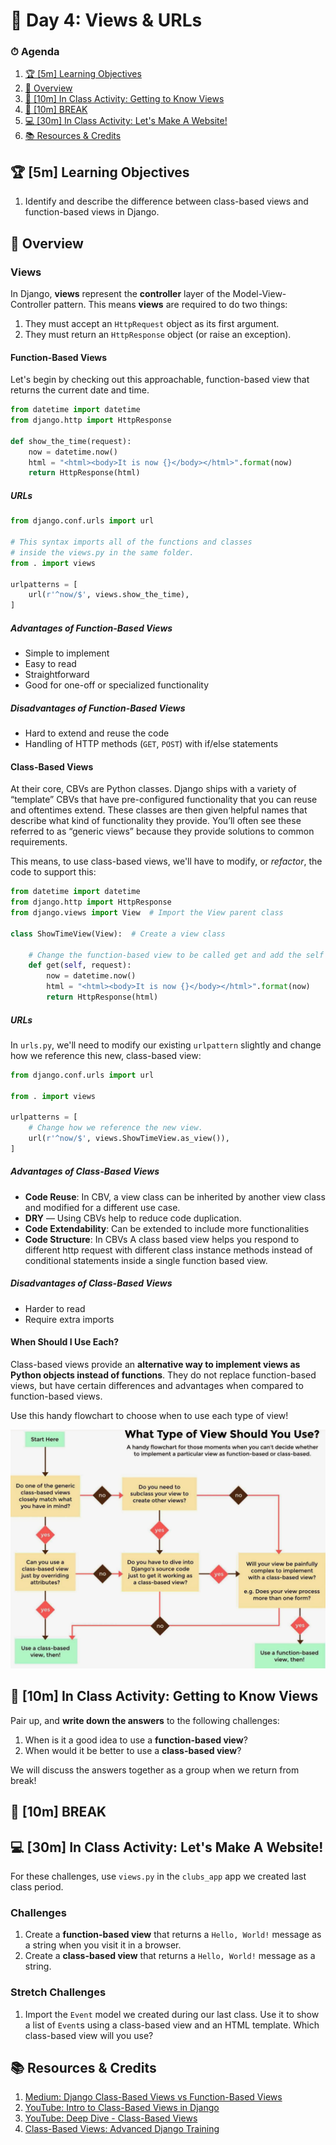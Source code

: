 # 📜 Day 4: Views & URLs

### ⏱ Agenda

1. [🏆 [5m] Learning Objectives](#%f0%9f%8f%86-5m-learning-objectives)
2. [📖 Overview](#%f0%9f%93%96-overview)
3. [📝 [10m] In Class Activity: Getting to Know Views](#%f0%9f%93%9d-10m-in-class-activity-getting-to-know-views)
4. [🌴 [10m] BREAK](#%f0%9f%8c%b4-10m-break)
5. [💻 [30m] In Class Activity: Let's Make A Website!](#%f0%9f%92%bb-30m-in-class-activity-lets-make-a-website)
6. [📚 Resources & Credits](#%f0%9f%93%9a-resources--credits)

## 🏆 [5m] Learning Objectives

1. Identify and describe the difference between class-based views and function-based views in Django.

## 📖 Overview

### Views

In Django, **views** represent the **controller** layer of the Model-View-Controller pattern. This means **views** are required to do two things:

1. They must accept an `HttpRequest` object as its first argument.
2. They must return an `HttpResponse` object (or raise an exception).

#### Function-Based Views

Let's begin by checking out this approachable, function-based view that returns the current date and time.

```python
from datetime import datetime
from django.http import HttpResponse

def show_the_time(request):
    now = datetime.now()
    html = "<html><body>It is now {}</body></html>".format(now)
    return HttpResponse(html)
```

##### URLs

```python
from django.conf.urls import url

# This syntax imports all of the functions and classes
# inside the views.py in the same folder.
from . import views

urlpatterns = [
    url(r'^now/$', views.show_the_time),
]
```

##### Advantages of Function-Based Views

- Simple to implement
- Easy to read
- Straightforward
- Good for one-off or specialized functionality

##### Disadvantages of Function-Based Views

- Hard to extend and reuse the code
- Handling of HTTP methods (`GET`, `POST`) with if/else statements

#### Class-Based Views

At their core, CBVs are Python classes. Django ships with a variety of “template” CBVs that have pre-configured functionality that you can reuse and oftentimes extend. These classes are then given helpful names that describe what kind of functionality they provide. You’ll often see these referred to as “generic views” because they provide solutions to common requirements.

This means, to use class-based views, we'll have to modify, or *refactor*, the code to support this:

```python
from datetime import datetime
from django.http import HttpResponse
from django.views import View  # Import the View parent class

class ShowTimeView(View):  # Create a view class

    # Change the function-based view to be called get and add the self param
    def get(self, request):
        now = datetime.now()
        html = "<html><body>It is now {}</body></html>".format(now)
        return HttpResponse(html)
```

##### URLs

In `urls.py`, we'll need to modify our existing `urlpattern` slightly and change how we reference this new, class-based view:

```python
from django.conf.urls import url

from . import views

urlpatterns = [
    # Change how we reference the new view.
    url(r'^now/$', views.ShowTimeView.as_view()),
]
```

##### Advantages of Class-Based Views

- **Code Reuse**: In CBV, a view class can be inherited by another view class and modified for a different use case.
- **DRY** — Using CBVs help to reduce code duplication.
- **Code Extendability**: Can be extended to include more functionalities
- **Code Structure**: In CBVs A class based view helps you respond to different http request with different class instance methods instead of conditional statements inside a single function based view.

##### Disadvantages of Class-Based Views

- Harder to read
- Require extra imports

#### When Should I Use Each?

Class-based views provide an **alternative way to implement views as Python objects instead of functions**. They do not replace function-based views, but have certain differences and advantages when compared to function-based views.

Use this handy flowchart to choose when to use each type of view!

<p align="center">
  <img src="Assets/which-view.jpeg">
</p>

## 📝 [10m] In Class Activity: Getting to Know Views

Pair up, and **write down the answers** to the following challenges:

1. When is it a good idea to use a **function-based view**?
2. When would it be better to use a **class-based view**?

We will discuss the answers together as a group when we return from break!

## 🌴 [10m] BREAK

## 💻 [30m] In Class Activity: Let's Make A Website!

For these challenges, use `views.py` in the `clubs_app` app we created last class period.

### Challenges

1. Create a **function-based view** that returns a `Hello, World!` message as a string when you visit it in a browser.
1. Create a **class-based view** that returns a `Hello, World!` message as a string.

### Stretch Challenges

1. Import the `Event` model we created during our last class. Use it to show a list of `Event`s using a class-based view and an HTML template. Which class-based view will you use?

## 📚 Resources & Credits

1. [Medium: Django Class-Based Views vs Function-Based Views](https://medium.com/@ksarthak4ever/django-class-based-views-vs-function-based-view-e74b47b2e41b)
2. [YouTube: Intro to Class-Based Views in Django](https://www.youtube.com/watch?v=-tqhhT3R6VY)
3. [YouTube: Deep Dive - Class-Based Views](https://youtu.be/Qki2m5AyfWw)
4. [Class-Based Views: Advanced Django Training](https://django-advanced-training.readthedocs.io/en/latest/features/class-based-views/)
